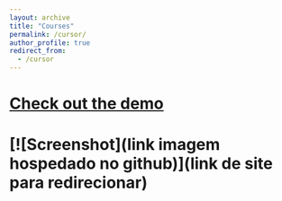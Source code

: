 ```yaml
---
layout: archive
title: "Courses"
permalink: /cursor/
author_profile: true
redirect_from:
  - /cursor
---
```




# [Check out the demo](link)

# [![Screenshot](link imagem hospedado no github)](link de site para redirecionar)


